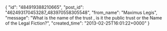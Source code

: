  {
   "id": "484919388210665",
   "post_id": "462493170453287_483970558305548",
   "from_name": "Maximus Legis",
   "message": "What is the name of the trust , is it the public trust or the Name of the Legal Fiction?",
   "created_time": "2013-02-25T16:01:22+0000"
 }
